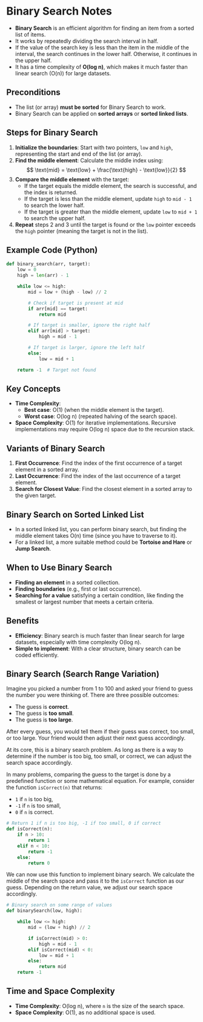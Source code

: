 # Binary Search Notes

- **Binary Search** is an efficient algorithm for finding an item from a sorted list of items.
- It works by repeatedly dividing the search interval in half.
- If the value of the search key is less than the item in the middle of the interval, the search continues in the lower half. Otherwise, it continues in the upper half.
- It has a time complexity of **O(log n)**, which makes it much faster than linear search (O(n)) for large datasets.

## Preconditions

- The list (or array) **must be sorted** for Binary Search to work.
- Binary Search can be applied on **sorted arrays** or **sorted linked lists**.

## Steps for Binary Search

1. **Initialize the boundaries**: Start with two pointers, `low` and `high`, representing the start and end of the list (or array).
2. **Find the middle element**: Calculate the middle index using:
   $$
   \text{mid} = \text{low} + \frac{\text{high} - \text{low}}{2}
   $$
3. **Compare the middle element** with the target:
   - If the target equals the middle element, the search is successful, and the index is returned.
   - If the target is less than the middle element, update `high` to `mid - 1` to search the lower half.
   - If the target is greater than the middle element, update `low` to `mid + 1` to search the upper half.
4. **Repeat** steps 2 and 3 until the target is found or the `low` pointer exceeds the `high` pointer (meaning the target is not in the list).

## Example Code (Python)

```python
def binary_search(arr, target):
    low = 0
    high = len(arr) - 1

    while low <= high:
        mid = low + (high - low) // 2

        # Check if target is present at mid
        if arr[mid] == target:
            return mid

        # If target is smaller, ignore the right half
        elif arr[mid] > target:
            high = mid - 1

        # If target is larger, ignore the left half
        else:
            low = mid + 1

    return -1  # Target not found
```

## Key Concepts

- **Time Complexity**:
  - **Best case**: O(1) (when the middle element is the target).
  - **Worst case**: O(log n) (repeated halving of the search space).
- **Space Complexity**: O(1) for iterative implementations. Recursive implementations may require O(log n) space due to the recursion stack.

## Variants of Binary Search

1. **First Occurrence**: Find the index of the first occurrence of a target element in a sorted array.
2. **Last Occurrence**: Find the index of the last occurrence of a target element.
3. **Search for Closest Value**: Find the closest element in a sorted array to the given target.

## Binary Search on Sorted Linked List

- In a sorted linked list, you can perform binary search, but finding the middle element takes O(n) time (since you have to traverse to it).
- For a linked list, a more suitable method could be **Tortoise and Hare** or **Jump Search**.

## When to Use Binary Search

- **Finding an element** in a sorted collection.
- **Finding boundaries** (e.g., first or last occurrence).
- **Searching for a value** satisfying a certain condition, like finding the smallest or largest number that meets a certain criteria.

## Benefits

- **Efficiency**: Binary search is much faster than linear search for large datasets, especially with time complexity O(log n).
- **Simple to implement**: With a clear structure, binary search can be coded efficiently.

## Binary Search (Search Range Variation)

Imagine you picked a number from 1 to 100 and asked your friend to guess the number you were thinking of. There are three possible outcomes:

- The guess is **correct**.
- The guess is **too small**.
- The guess is **too large**.

After every guess, you would tell them if their guess was correct, too small, or too large. Your friend would then adjust their next guess accordingly.

At its core, this is a binary search problem. As long as there is a way to determine if the number is too big, too small, or correct, we can adjust the search space accordingly.

In many problems, comparing the guess to the target is done by a predefined function or some mathematical equation. For example, consider the function `isCorrect(n)` that returns:

- `1` if `n` is too big,
- `-1` if `n` is too small,
- `0` if `n` is correct.

```python
# Return 1 if n is too big, -1 if too small, 0 if correct
def isCorrect(n):
    if n > 10:
        return 1
    elif n < 10:
        return -1
    else:
        return 0
```

We can now use this function to implement binary search. We calculate the middle of the search space and pass it to the `isCorrect` function as our guess. Depending on the return value, we adjust our search space accordingly.

```python
# Binary search on some range of values
def binarySearch(low, high):

    while low <= high:
        mid = (low + high) // 2

        if isCorrect(mid) > 0:
            high = mid - 1
        elif isCorrect(mid) < 0:
            low = mid + 1
        else:
            return mid
    return -1
```

## Time and Space Complexity

- **Time Complexity**: O(log n), where `n` is the size of the search space.
- **Space Complexity**: O(1), as no additional space is used.
